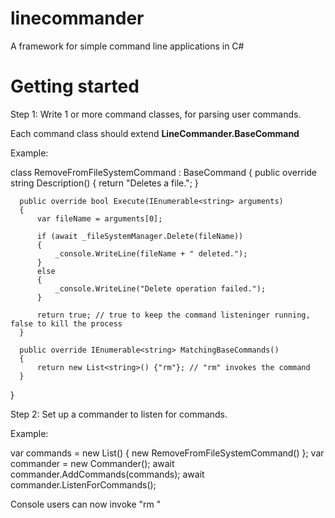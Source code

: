# linecommander
A framework for simple command line applications in C#

# Getting started

Step 1: Write 1 or more command classes, for parsing user commands. 

Each command class should extend **LineCommander.BaseCommand**

Example:

  class RemoveFromFileSystemCommand : BaseCommand
  {
      public override string Description()
      {
          return "Deletes a file.";
      }

      public override bool Execute(IEnumerable<string> arguments)
      {
          var fileName = arguments[0];
          
          if (await _fileSystemManager.Delete(fileName))
          {
              _console.WriteLine(fileName + " deleted.");
          }
          else
          {
              _console.WriteLine("Delete operation failed.");
          }
          
          return true; // true to keep the command listeninger running, false to kill the process
      }

      public override IEnumerable<string> MatchingBaseCommands()
      {
          return new List<string>() {"rm"}; // "rm" invokes the command
      }
  }
  
  Step 2: Set up a commander to listen for commands.
  
  Example:
  
  var commands = new List<ICommand>() { new RemoveFromFileSystemCommand() };
  var commander = new Commander();
  await commander.AddCommands(commands);
  await commander.ListenForCommands();
  
  Console users can now invoke "rm <file name>"
  
  
